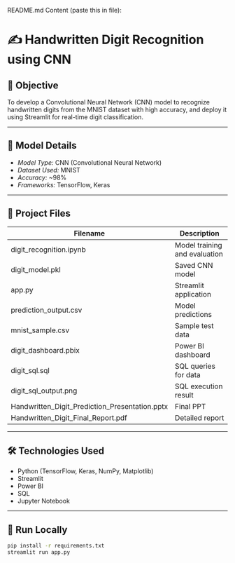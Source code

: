 README.md Content (paste this in file):

# ✍️ Handwritten Digit Recognition using CNN

## 📌 Objective
To develop a Convolutional Neural Network (CNN) model to recognize handwritten digits from the MNIST dataset with high accuracy, and deploy it using Streamlit for real-time digit classification.

---

## 🧠 Model Details
- *Model Type:* CNN (Convolutional Neural Network)
- *Dataset Used:* MNIST
- *Accuracy:* ~98%
- *Frameworks:* TensorFlow, Keras

---

## 📁 Project Files

| Filename | Description |
|----------|-------------|
| digit_recognition.ipynb | Model training and evaluation |
| digit_model.pkl | Saved CNN model |
| app.py | Streamlit application |
| prediction_output.csv | Model predictions |
| mnist_sample.csv | Sample test data |
| digit_dashboard.pbix | Power BI dashboard |
| digit_sql.sql | SQL queries for data |
| digit_sql_output.png | SQL execution result |
| Handwritten_Digit_Prediction_Presentation.pptx | Final PPT |
| Handwritten_Digit_Final_Report.pdf | Detailed report |

---

## 🛠 Technologies Used
- Python (TensorFlow, Keras, NumPy, Matplotlib)
- Streamlit
- Power BI
- SQL
- Jupyter Notebook

---

## 🚀 Run Locally

```bash
pip install -r requirements.txt
streamlit run app.py